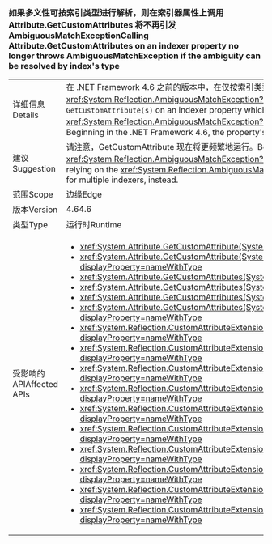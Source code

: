 ### <a name="calling-attributegetcustomattributes-on-an-indexer-property-no-longer-throws-ambiguousmatchexception-if-the-ambiguity-can-be-resolved-by-indexs-type"></a><span data-ttu-id="89626-101">如果多义性可按索引类型进行解析，则在索引器属性上调用 Attribute.GetCustomAttributes 将不再引发 AmbiguousMatchException</span><span class="sxs-lookup"><span data-stu-id="89626-101">Calling Attribute.GetCustomAttributes on an indexer property no longer throws AmbiguousMatchException if the ambiguity can be resolved by index's type</span></span>

|   |   |
|---|---|
|<span data-ttu-id="89626-102">详细信息</span><span class="sxs-lookup"><span data-stu-id="89626-102">Details</span></span>|<span data-ttu-id="89626-103">在 .NET Framework 4.6 之前的版本中，在仅按索引类型划分区别的索引器属性上调用 <code>GetCustomAttribute(s)</code> 将引发 <xref:System.Reflection.AmbiguousMatchException?displayProperty=name>。</span><span class="sxs-lookup"><span data-stu-id="89626-103">Prior to the .NET Framework 4.6, calling <code>GetCustomAttribute(s)</code> on an indexer property which differed from another property only by the type of the index would result in an <xref:System.Reflection.AmbiguousMatchException?displayProperty=name>.</span></span> <span data-ttu-id="89626-104">从 .NET Framework 4.6 开始，将正确返回该属性的属性。</span><span class="sxs-lookup"><span data-stu-id="89626-104">Beginning in the .NET Framework 4.6, the property's attributes will be correctly returned.</span></span>|
|<span data-ttu-id="89626-105">建议</span><span class="sxs-lookup"><span data-stu-id="89626-105">Suggestion</span></span>|<span data-ttu-id="89626-106">请注意，GetCustomAttribute 现在将更频繁地运行。</span><span class="sxs-lookup"><span data-stu-id="89626-106">Be aware that GetCustomAttribute(s) will work more frequently now.</span></span> <span data-ttu-id="89626-107">如果应用以前依赖于 <xref:System.Reflection.AmbiguousMatchException?displayProperty=name>，现在应改用反射以显式查找多个索引器。</span><span class="sxs-lookup"><span data-stu-id="89626-107">If an app was previously relying on the <xref:System.Reflection.AmbiguousMatchException?displayProperty=name>, reflection should now be used to explicitly look for multiple indexers, instead.</span></span>|
|<span data-ttu-id="89626-108">范围</span><span class="sxs-lookup"><span data-stu-id="89626-108">Scope</span></span>|<span data-ttu-id="89626-109">边缘</span><span class="sxs-lookup"><span data-stu-id="89626-109">Edge</span></span>|
|<span data-ttu-id="89626-110">版本</span><span class="sxs-lookup"><span data-stu-id="89626-110">Version</span></span>|<span data-ttu-id="89626-111">4.6</span><span class="sxs-lookup"><span data-stu-id="89626-111">4.6</span></span>|
|<span data-ttu-id="89626-112">类型</span><span class="sxs-lookup"><span data-stu-id="89626-112">Type</span></span>|<span data-ttu-id="89626-113">运行时</span><span class="sxs-lookup"><span data-stu-id="89626-113">Runtime</span></span>|
|<span data-ttu-id="89626-114">受影响的 API</span><span class="sxs-lookup"><span data-stu-id="89626-114">Affected APIs</span></span>|<ul><li><xref:System.Attribute.GetCustomAttribute(System.Reflection.MemberInfo,System.Type)?displayProperty=nameWithType></li><li><xref:System.Attribute.GetCustomAttribute(System.Reflection.MemberInfo,System.Type,System.Boolean)?displayProperty=nameWithType></li><li><xref:System.Attribute.GetCustomAttributes(System.Reflection.MemberInfo)?displayProperty=nameWithType></li><li><xref:System.Attribute.GetCustomAttributes(System.Reflection.MemberInfo,System.Boolean)?displayProperty=nameWithType></li><li><xref:System.Attribute.GetCustomAttributes(System.Reflection.MemberInfo,System.Type)?displayProperty=nameWithType></li><li><xref:System.Attribute.GetCustomAttributes(System.Reflection.MemberInfo,System.Type,System.Boolean)?displayProperty=nameWithType></li><li><xref:System.Reflection.CustomAttributeExtensions.GetCustomAttribute(System.Reflection.MemberInfo,System.Type)?displayProperty=nameWithType></li><li><xref:System.Reflection.CustomAttributeExtensions.GetCustomAttribute(System.Reflection.MemberInfo,System.Type,System.Boolean)?displayProperty=nameWithType></li><li><xref:System.Reflection.CustomAttributeExtensions.GetCustomAttribute%60%601(System.Reflection.MemberInfo)?displayProperty=nameWithType></li><li><xref:System.Reflection.CustomAttributeExtensions.GetCustomAttribute%60%601(System.Reflection.MemberInfo,System.Boolean)?displayProperty=nameWithType></li><li><xref:System.Reflection.CustomAttributeExtensions.GetCustomAttributes(System.Reflection.MemberInfo)?displayProperty=nameWithType></li><li><xref:System.Reflection.CustomAttributeExtensions.GetCustomAttributes(System.Reflection.MemberInfo,System.Boolean)?displayProperty=nameWithType></li><li><xref:System.Reflection.CustomAttributeExtensions.GetCustomAttributes(System.Reflection.MemberInfo,System.Type)?displayProperty=nameWithType></li><li><xref:System.Reflection.CustomAttributeExtensions.GetCustomAttributes(System.Reflection.MemberInfo,System.Type,System.Boolean)?displayProperty=nameWithType></li><li><xref:System.Reflection.CustomAttributeExtensions.GetCustomAttributes%60%601(System.Reflection.MemberInfo)?displayProperty=nameWithType></li><li><xref:System.Reflection.CustomAttributeExtensions.GetCustomAttributes%60%601(System.Reflection.MemberInfo,System.Boolean)?displayProperty=nameWithType></li></ul>|

